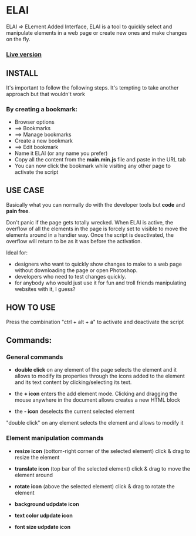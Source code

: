 # ELAI

ELAI => ELement Added Interface, ELAI is a tool to quickly select and manipulate elements in a web page or create new ones and make changes on the fly.

### [Live version](https://vanillapixel.github.io/ELAI/)

## INSTALL

It's important to follow the following steps. It's tempting to take another approach but that wouldn't work

### By creating a bookmark:

- Browser options
- ==> Bookmarks
- ==> Manage bookmarks
- Create a new bookmark
- ==> Edit bookmark
- Name it ELAI (or any name you prefer)
- Copy all the content from the **main.min.js** file and paste in the URL tab
- You can now click the bookmark while visiting any other page to activate the script

## USE CASE

Basically what you can normally do with the developer tools but **code** and **pain free**.

Don't panic if the page gets totally wrecked. When ELAI is active, the overflow of all the elements in the page is forcely set to visible to move the elements around in a handier way.
Once the script is deactivated, the overflow will return to be as it was before the activation.

Ideal for:

- designers who want to quickly show changes to make to a web page without downloading the page or open Photoshop.
- developers who need to test changes quickly.
- for anybody who would just use it for fun and troll friends manipulating websites with it, I guess?

## HOW TO USE

Press the combination "ctrl + alt + a" to activate and deactivate the script

## Commands:

### General commands

- **double click** on any element of the page selects the element and it allows to modify its properties through the icons added to the element and its text content by clicking/selecting its text.

- the **+ icon** enters the add element mode. Clicking and dragging the mouse anywhere in the document allows creates a new HTML block

- the **- icon** deselects the current selected element

"double click" on any element selects the element and allows to modify it

### Element manipulation commands

- **resize icon** (bottom-right corner of the selected element) click & drag to resize the element

- **translate icon** (top bar of the selected element) click & drag to move the element around

- **rotate icon** (above the selected element) click & drag to rotate the element

- **background udpdate icon**

- **text color udpdate icon**

- **font size udpdate icon**
